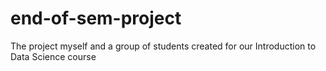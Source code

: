 # end-of-sem-project
The project myself and a group of students created for our Introduction to Data Science course

